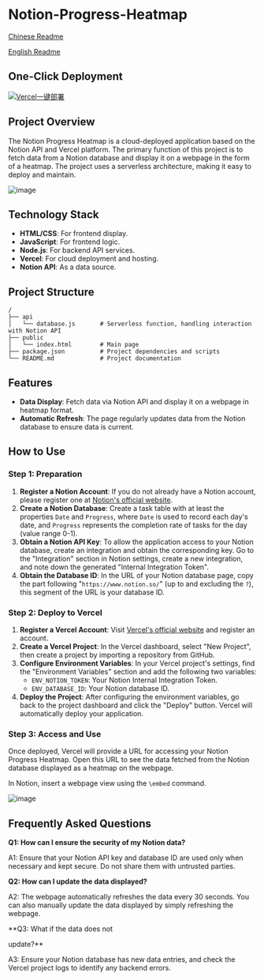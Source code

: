 # Notion-Progress-Heatmap

[Chinese Readme](README.md)

[English Readme](README_EN.md)

## One-Click Deployment
[![Vercel一键部署](https://vercel.com/button)](https://vercel.com/new/clone?repository-url=https%3A%2F%2Fgithub.com%2FZippland%2FNotion-Progress-Heatmap&env=ENV_DATABASE_ID&env=ENV_NOTION_TOKEN&env=ENV_CHECKBOX_PROPERTY_NAME&project-name=notion-progress-heatmap&repository-name=notion-progress-heatmap)


## Project Overview

The Notion Progress Heatmap is a cloud-deployed application based on the Notion API and Vercel platform. The primary function of this project is to fetch data from a Notion database and display it on a webpage in the form of a heatmap. The project uses a serverless architecture, making it easy to deploy and maintain.

![image](https://github.com/Zippland/Notion-Progress-Heatmap/assets/126135306/bc96e98b-bff3-4379-ad61-f491fa35ce14)


## Technology Stack

- **HTML/CSS**: For frontend display.
- **JavaScript**: For frontend logic.
- **Node.js**: For backend API services.
- **Vercel**: For cloud deployment and hosting.
- **Notion API**: As a data source.

## Project Structure

```
/
├── api
│   └── database.js       # Serverless function, handling interaction with Notion API
├── public
│   └── index.html        # Main page
├── package.json          # Project dependencies and scripts
└── README.md             # Project documentation
```

## Features

- **Data Display**: Fetch data via Notion API and display it on a webpage in heatmap format.
- **Automatic Refresh**: The page regularly updates data from the Notion database to ensure data is current.

## How to Use

### Step 1: Preparation

1. **Register a Notion Account**: If you do not already have a Notion account, please register one at [Notion's official website](https://www.notion.so/).
2. **Create a Notion Database**: Create a task table with at least the properties `Date` and `Progress`, where `Date` is used to record each day's date, and `Progress` represents the completion rate of tasks for the day (value range 0-1).
3. **Obtain a Notion API Key**: To allow the application access to your Notion database, create an integration and obtain the corresponding key. Go to the "Integration" section in Notion settings, create a new integration, and note down the generated "Internal Integration Token".
4. **Obtain the Database ID**: In the URL of your Notion database page, copy the part following "`https://www.notion.so/`" (up to and excluding the `?`), this segment of the URL is your database ID.

### Step 2: Deploy to Vercel

1. **Register a Vercel Account**: Visit [Vercel's official website](https://vercel.com/) and register an account.
2. **Create a Vercel Project**: In the Vercel dashboard, select "New Project", then create a project by importing a repository from GitHub.
3. **Configure Environment Variables**: In your Vercel project's settings, find the "Environment Variables" section and add the following two variables:
   - `ENV_NOTION_TOKEN`: Your Notion Internal Integration Token.
   - `ENV_DATABASE_ID`: Your Notion database ID.
4. **Deploy the Project**: After configuring the environment variables, go back to the project dashboard and click the "Deploy" button. Vercel will automatically deploy your application.

### Step 3: Access and Use

Once deployed, Vercel will provide a URL for accessing your Notion Progress Heatmap. Open this URL to see the data fetched from the Notion database displayed as a heatmap on the webpage.

In Notion, insert a webpage view using the `\embed` command.

![image](https://github.com/Zippland/Notion-Progress-Heatmap/assets/126135306/9298c5aa-bd5e-49d2-979f-546f3bf469f0)

## Frequently Asked Questions

**Q1: How can I ensure the security of my Notion data?**

A1: Ensure that your Notion API key and database ID are used only when necessary and kept secure. Do not share them with untrusted parties.

**Q2: How can I update the data displayed?**

A2: The webpage automatically refreshes the data every 30 seconds. You can also manually update the data displayed by simply refreshing the webpage.

**Q3: What if the data does not

 update?**

A3: Ensure your Notion database has new data entries, and check the Vercel project logs to identify any backend errors.

